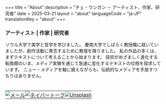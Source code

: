 +++
title = "About"
description = "チェ・ウンガン -- アーティスト、作家、研究者"
date = 2025-03-21
layout = "about"
languageCode = "ja-JP"
translationKey = "about"
+++

### アーティスト | 作家 | 研究者

ソウル大学で美学と哲学を学びました。 慶南大学でしばらく教授職に就いていましたが、創作活動に専念するために教壇を降りました。 私の作品の多くは、まずテキストについて考えることから始まります。 技術がめざましく進化する転換期のいま、メディア実験を通じて急速に変化するテキストの位相を探求しています。 ニュー・メディアを軸に据えながらも、伝統的なメディアを手放すつもりはありません。

#

<table style="border: 0; padding: 0; cellspacing: 0;">
    <tr style="border: 0; padding: 0; spacing: 0;">
        <td style="border: 0; padding: 0; spacing: 0;">
            <a href="https://contact.eunkwangchoi.com" target="_blank" onclick="var width = 1200; var height = 800; var left = (screen.width - width) / 2; var top = (screen.height - height) / 2; if (screen.width > 768) { window.open(this.href, '_blank', 'width=' + width + ',height=' + height + ',top=' + top + ',left=' + left); } else { window.open(this.href, '_blank'); } return false;">
                <img src="/images/icon_email.png" alt="メール">
            </a>
        </td>
        <td style="border: 0; padding: 0; spacing: 0;">
            <a href="https://talk.naver.com/W448DX" target="_blank" rel="noopener noreferrer">
                <img src="/images/icon_naver.png" alt="ネイバートーク">
            </a>
        </td>
        <td style="border: 0; padding: 0; spacing: 0;">
            <a href="https://unsplash.com/ja/@ryanchoi" target="_blank" rel="noopener noreferrer">
                <img src="/images/icon_unsplash.png" alt="Unsplash">
            </a>
        </td>
    </tr>
</table>